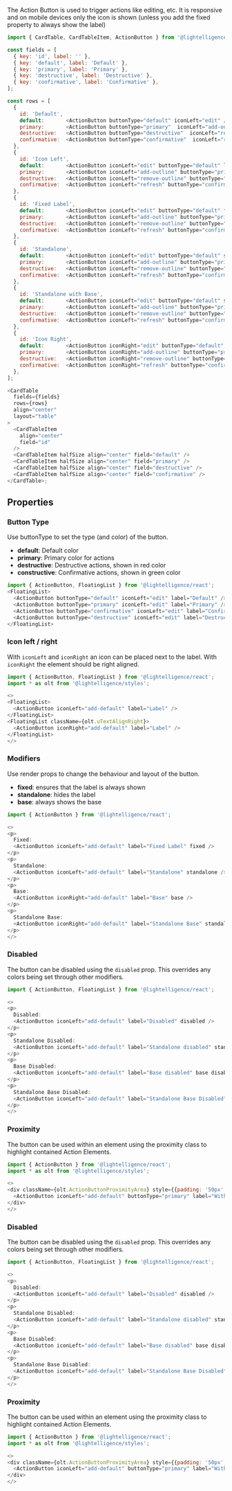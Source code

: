 The Action Button is used to trigger actions like editing, etc.
It is responsive and on mobile devices only the icon is shown (unless you add the fixed property to always show the label)


```js
import { CardTable, CardTableItem, ActionButton } from '@lightelligence/react';

const fields = [
  { key: 'id', label: '' },
  { key: 'default', label: 'Default' },
  { key: 'primary', label: 'Primary' },
  { key: 'destructive', label: 'Destructive' },
  { key: 'confirmative', label: 'Confirmative' },
];

const rows = [
  {
    id: 'Default',
    default:       <ActionButton buttonType="default" iconLeft="edit" />,
    primary:       <ActionButton buttonType="primary"  iconLeft="add-outline" />,
    destructive:   <ActionButton buttonType="destructive"  iconLeft="remove-outline" />,
    confirmative:  <ActionButton buttonType="confirmative"  iconLeft="refresh" />,
  },
  {
    id: 'Icon Left',
    default:       <ActionButton iconLeft="edit" buttonType="default" label="Label" />,
    primary:       <ActionButton iconLeft="add-outline" buttonType="primary" label="Label" />,
    destructive:   <ActionButton iconLeft="remove-outline" buttonType="destructive" label="Label" />,
    confirmative:  <ActionButton iconLeft="refresh" buttonType="confirmative" label="Label" />,
  },
  {
    id: 'Fixed Label',
    default:       <ActionButton iconLeft="edit" buttonType="default" fixed label="Label" />,
    primary:       <ActionButton iconLeft="add-outline" buttonType="primary" fixed label="Label" />,
    destructive:   <ActionButton iconLeft="remove-outline" buttonType="destructive" fixed label="Label" />,
    confirmative:  <ActionButton iconLeft="refresh" buttonType="confirmative" fixed label="Label" />,
  },
  {
    id: 'Standalone',
    default:       <ActionButton iconLeft="edit" buttonType="default" standalone label="Label" />,
    primary:       <ActionButton iconLeft="add-outline" buttonType="primary" standalone label="Label" />,
    destructive:   <ActionButton iconLeft="remove-outline" buttonType="destructive" standalone label="Label" />,
    confirmative:  <ActionButton iconLeft="refresh" buttonType="confirmative" standalone label="Label" />,
  },
  {
    id: 'Standalone with Base',
    default:       <ActionButton iconLeft="edit" buttonType="default" standalone base label="Label" />,
    primary:       <ActionButton iconLeft="add-outline" buttonType="primary" standalone base label="Label" />,
    destructive:   <ActionButton iconLeft="remove-outline" buttonType="destructive" standalone base label="Label" />,
    confirmative:  <ActionButton iconLeft="refresh" buttonType="confirmative" standalone base label="Label" />,
  },
  {
    id: 'Icon Right',
    default:       <ActionButton iconRight="edit" buttonType="default" label="Label" />,
    primary:       <ActionButton iconRight="add-outline" buttonType="primary" label="Label" />,
    destructive:   <ActionButton iconRight="remove-outline" buttonType="destructive" label="Label" />,
    confirmative:  <ActionButton iconRight="refresh" buttonType="confirmative" label="Label" />,
  },
];

<CardTable
  fields={fields}
  rows={rows}
  align="center"
  layout="table"
>
  <CardTableItem
    align="center"
    field="id"
  />
  <CardTableItem halfSize align="center" field="default" />
  <CardTableItem halfSize align="center" field="primary" />
  <CardTableItem halfSize align="center" field="destructive" />
  <CardTableItem halfSize align="center" field="confirmative" />
</CardTable>;
```

## Properties


### Button Type

Use buttonType to set the type (and color) of the button.
- **default**: Default color
- **primary**: Primary color for actions
- **destructive**: Destructive actions, shown in red color
- **constructive**: Confirmative actions, shown in green color

```js
import { ActionButton, FloatingList } from '@lightelligence/react';
<FloatingList>
  <ActionButton buttonType="default" iconLeft="edit" label="Default" />
  <ActionButton buttonType="primary" iconLeft="edit" label="Primary" />
  <ActionButton buttonType="confirmative" iconLeft="edit" label="Confirmative" />
  <ActionButton buttonType="destructive" iconLeft="edit" label="Destructive" />
</FloatingList>
```

### Icon left / right

With `iconLeft` and `iconRight` an icon can be placed next to the label.
With `iconRight` the element should be right aligned.

```js
import { ActionButton, FloatingList } from '@lightelligence/react';
import * as olt from '@lightelligence/styles';

<>
<FloatingList>
  <ActionButton iconLeft="add-default" label="Label" />
</FloatingList>
<FloatingList className={olt.uTextAlignRight}>
  <ActionButton iconRight="add-default" label="Label" />
</FloatingList>
</>
```

### Modifiers

Use render props to change the behaviour and layout of the button.
- **fixed**: ensures that the label is always shown
- **standalone**: hides the label
- **base**: always shows the base

```js
import { ActionButton } from '@lightelligence/react';

<>
<p>
  Fixed:
  <ActionButton iconLeft="add-default" label="Fixed Label" fixed />
</p>
<p>
  Standalone:
  <ActionButton iconLeft="add-default" label="Standalone" standalone />
</p>
<p>
  Base:
  <ActionButton iconRight="add-default" label="Base" base />
</p>
<p>
  Standalone Base:
  <ActionButton iconRight="add-default" label="Standalone Base" standalone base />
</p>
</>
```

### Disabled

The button can be disabled using the `disabled` prop. This overrides any colors being set through other modifiers.

```js
import { ActionButton, FloatingList } from '@lightelligence/react';

<>
<p>
  Disabled:
  <ActionButton iconLeft="add-default" label="Disabled" disabled />
</p>
<p>
  Standalone Disabled:
  <ActionButton iconLeft="add-default" label="Standalone disabled" standalone disabled />
</p>
<p>
  Base Disabled:
  <ActionButton iconLeft="add-default" label="Base disabled" base disabled />
</p>
<p>
  Standalone Base Disabled:
  <ActionButton iconLeft="add-default" label="Standalone Base Disabled" standalone base disabled />
</p>
</>
```

### Proximity

The button can be used within an element using the proximity class to highlight contained Action Elements.

```js
import { ActionButton } from '@lightelligence/react';
import * as olt from '@lightelligence/styles';

<>
<div className={olt.ActionButtonProximityArea} style={{padding: '50px', border: '1px dotted lightgray'}}>
  <ActionButton iconLeft="add-default" buttonType="primary" label="With Proximity" />
</div>
</>
```

### Disabled

The button can be disabled using the `disabled` prop. This overrides any colors being set through other modifiers.

```js
import { ActionButton, FloatingList } from '@lightelligence/react';

<>
<p>
  Disabled:
  <ActionButton iconLeft="add-default" label="Disabled" disabled />
</p>
<p>
  Standalone Disabled:
  <ActionButton iconLeft="add-default" label="Standalone disabled" standalone disabled />
</p>
<p>
  Base Disabled:
  <ActionButton iconLeft="add-default" label="Base disabled" base disabled />
</p>
<p>
  Standalone Base Disabled:
  <ActionButton iconLeft="add-default" label="Standalone Base Disabled" standalone base disabled />
</p>
</>
```

### Proximity

The button can be used within an element using the proximity class to highlight contained Action Elements.

```js
import { ActionButton } from '@lightelligence/react';
import * as olt from '@lightelligence/styles';

<>
<div className={olt.ActionButtonProximityArea} style={{padding: '50px', border: '1px dotted lightgray'}}>
  <ActionButton iconLeft="add-default" buttonType="primary" label="With Proximity" />
</div>
</>
```